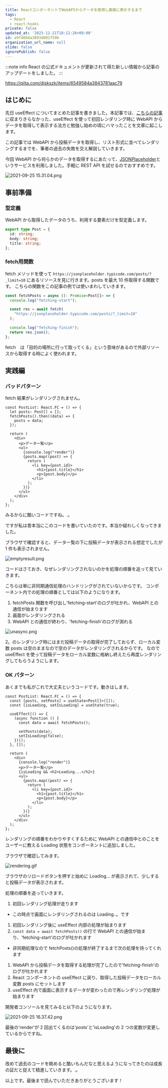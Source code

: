 ```yaml
---
title: ReactコンポーネントでWebAPIからデータを取得し画面に表示するまで
tags:
  - React
  - react-hooks
private: false
updated_at: '2023-11-21T18:12:26+09:00'
id: e9f4664a3093d001f596
organization_url_name: null
slide: false
ignorePublish: false
---
```


<!-- textlint-disable -->
:::note info
React の公式ドキュメントが更新されて得た新しい情報から記事のアップデートをしました。
:::
<!-- textlint-enable -->

https://qiita.com/diskszk/items/6549584a3843781aac79

## はじめに
先日 useEffect についてまとめた記事を書きました。本記事では、[こちらの記事](https://qiita.com/diskszk/items/c895c6f28ad4e565b67e)に収まりきらなかった、useEffect を使って初回レンダリング時に WebAPI からデータを取得して表示する法方と勉強し始めの頃にハマったことを文章に起こします。

この記事では WebAPI から投稿データを取得し、リスト形式に並べてレンダリングするまでを、筆者の過去の失敗を交え解説していきます。

今回 WebAPI から何らかのデータを取得するにあたって、[JSONPlaceholder](https://jsonplaceholder.typicode.com/)というサービスを利用しました。手軽に REST API を試せるのでおすすめです。

![ 2021-09-25 15.31.04.png](https://qiita-image-store.s3.ap-northeast-1.amazonaws.com/0/639130/446c362b-8371-1d78-f182-b2eac24ba946.png)


## 事前準備

### 型定義

WebAPI から取得したデータのうち、利用する要素だけを型定義します。

```types.ts
export type Post = {
  id: string;
  body: string;
  title: string;
};
```

### fetch用関数

fetch メソッドを使って `https://jsonplaceholder.typicode.com/posts/?_limit=10` にあるリソースを見に行きます。posts を最大 10 件取得する関数です。
こちらの関数をこの記事の例では使いまわしていきます。

```fetchPost.ts
const fetchPosts = async (): Promise<Post[]> => {
  console.log("fetching-start");

  const res = await fetch(
    "https://jsonplaceholder.typicode.com/posts/?_limit=10"
  );

  console.log("fetching-finish");
  return res.json();
};
```

fetch　は「目的の場所に行って取ってくる」という意味があるので外部リソースから取得する時によく使われます。

## 実践編

### バッドパターン

fetch 結果がレンダリングされません。

```BadPattern.tsx
const PostList: React.FC = () => {
  let posts: Post[] = [];
  fetchPosts().then((data) => {
    posts = data;
  });

  return (
    <div>
      <p>データ一覧</p>
      <ul>
        {console.log("render")}
        {posts.map((post) => {
          return (
            <li key={post.id}>
              <h1>{post.title}</h1>
              <p>{post.body}</p>
            </li>
          );
        })}
      </ul>
    </div>
  );
};
```

みるからに酷いコードですね。.。

ですが私は昔本当にこのコードを書いていたのです。本当か疑わしくなってきました。

ブラウザで確認すると、データ一覧の下に投稿データが表示される想定でしたが 1 件も表示されません。

![emptyresult.png](https://qiita-image-store.s3.ap-northeast-1.amazonaws.com/0/639130/dea7ca09-8f24-135f-b4f1-47c734502287.png)


コードはさておき、なぜレンダリングされないのかを処理の順番を追って見ていきます。

こちらは単に非同期通信処理のハンドリングがされていないからです。
コンポーネント内での処理の順番としては以下のようになります。

1. fetchPosts 関数を呼び出し'fetching-start'のログが吐かれ、WebAPI との通信が始まります
1. 画面がレンダリングされる
1. WebAPI との通信が終わり、'fetching-finish'のログが測れる

![unasync.png](https://qiita-image-store.s3.ap-northeast-1.amazonaws.com/0/639130/e8ce5a76-a18d-6fe5-80ab-ba1150400149.png)


2。のレンダリング時にはまだ投稿データの取得が完了しておらず、ローカル変数 posts は空のままなので空のデータがレンダリングされるからです。
なので useEffect を使って投稿データをローカル変数に格納し終えたら再度レンダリングしてもらうようにします。


### OK パターン

あくまでも私がこれで大丈夫というコードです。動きはします。

```OKPattern.tsx
const PostList: React.FC = () => {
  const [posts, setPosts] = useState<Post[]>([]);
  const [isLoading, setIsLoading] = useState(true);

  useEffect(() => {
    (async function () {
      const data = await fetchPosts();

      setPosts(data);
      setIsLoading(false);
    })();
  }, []);

  return (
    <div>
      {console.log("render")}
      <p>データ一覧</p>
      {isLoading && <h2>Loading...</h2>}
      <ul>
        {posts.map((post) => {
          return (
            <li key={post.id}>
              <h1>{post.title}</h1>
              <p>{post.body}</p>
            </li>
          );
        })}
      </ul>
    </div>
  );
};
```

レンダリングの順番をわかりやすくするために WebAPI との通信中とのことをユーザーに教える Loading 状態をコンポーネントに追加しました。

ブラウザで確認してみます。

![rendering.gif](https://qiita-image-store.s3.ap-northeast-1.amazonaws.com/0/639130/ab872e63-3c04-0f3f-f2d4-8db3cf179ede.gif)


ブラウザのリロードボタンを押すと始めに Loading... が表示されて、少しすると投稿データが表示されます。

処理の順番を追っていきます。

1. 初回レンダリング処理が走ります
  - この時点で画面にレンダリングされるのは Loading..。です
1. 初回レンダリング後に useEffect 内部の処理が始まります
1. `const data = await fetchPosts()` の行で WebAPI との通信が始まり、'fetching-start'のログが吐かれます
  - 非同期処理なので fetchPosts()の処理が終了するまで次の処理を待ってくれます
1. WebAPI から投稿データを取得する処理が完了したので'fetching-finish'のログが吐かれます
1. React コンポーネントの useEffect に戻り、取得した投稿データをローカル変数 posts にセットします
1. useEffect 内で画面に表示するデータが変わったので再レンダリング処理が始まります

開発者コンソールを見てみると以下のようになります。

![ 2021-09-25 16.37.42.png](https://qiita-image-store.s3.ap-northeast-1.amazonaws.com/0/639130/337913c2-0fa0-19dc-1ce5-d2e8a8e665b4.png)


最後の'render'が 2 回出てくるのは'posts'と'isLoading'の 2 つの変数が変更しているからですね。


## 最後に

改めて過去のコードを眺めると酷いもんだなと思えるようになってきたのは成長の証だと捉えて精進していきます。.。

以上です。最後まで読んでいただきありがとうございます！
